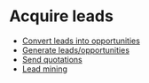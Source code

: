 # Acquire leads

  * [Convert leads into opportunities](acquire_leads/convert)
  * [Generate leads/opportunities](acquire_leads/generate_leads)
  * [Send quotations](acquire_leads/send_quotes)
  * [Lead mining](acquire_leads/lead_mining)

